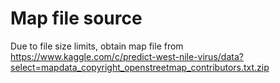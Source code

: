 # Map file source

Due to file size limits, obtain map file from 
https://www.kaggle.com/c/predict-west-nile-virus/data?select=mapdata_copyright_openstreetmap_contributors.txt.zip